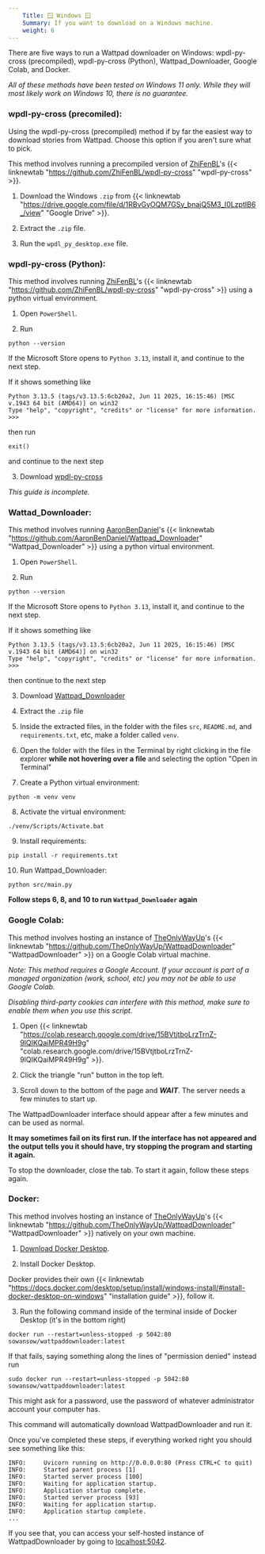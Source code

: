 ```yaml
---
    Title: 🪟 Windows 🪟
    Summary: If you want to download on a Windows machine.
    weight: 6
---
```


There are five ways to run a Wattpad downloader on Windows: wpdl-py-cross (precompiled), wpdl-py-cross (Python), Wattpad_Downloader, Google Colab, and Docker.

*All of these methods have been tested on *Windows 11 only*. While they will most likely work on Windows 10, there is no guarantee.*

### wpdl-py-cross (precomiled):

Using the wpdl-py-cross (precompiled) method if by far the easiest way to download stories from Wattpad. Choose this option if you aren't sure what to pick.

This method involves running a precompiled version of [ZhiFenBL](https://github.com/ZhiFenBL)'s {{< linknewtab "https://github.com/ZhiFenBL/wpdl-py-cross" "wpdl-py-cross" >}}.

1) Download the Windows `.zip` from  {{< linknewtab "https://drive.google.com/file/d/1RBvGyOQM7GSy_bnajQ5M3_I0LzptIB6_/view" "Google Drive" >}}.

2) Extract the `.zip` file.

3) Run the `wpdl_py_desktop.exe` file.

### wpdl-py-cross (Python):

This method involves running [ZhiFenBL](https://github.com/ZhiFenBL)'s {{< linknewtab "https://github.com/ZhiFenBL/wpdl-py-cross" "wpdl-py-cross" >}} using a python virtual environment.

1) Open `PowerShell`.

2) Run

```
python --version
```

If the Microsoft Store opens to `Python 3.13`, install it, and continue to the next step.

If it shows something like

```
Python 3.13.5 (tags/v3.13.5:6cb20a2, Jun 11 2025, 16:15:46) [MSC v.1943 64 bit (AMD64)] on win32
Type "help", "copyright", "credits" or "license" for more information.
>>>
```

then run
```
exit()
```
and continue to the next step

3) Download [wpdl-py-cross]()

*This guide is incomplete.*

### Wattad_Downloader:

This method involves running [AaronBenDaniel](https://github.com/AaronBenDaniel)'s {{< linknewtab "https://github.com/AaronBenDaniel/Wattpad_Downloader" "Wattpad_Downloader" >}} using a python virtual environment.

1) Open `PowerShell`.

2) Run

```
python --version
```

If the Microsoft Store opens to `Python 3.13`, install it, and continue to the next step.

If it shows something like

```
Python 3.13.5 (tags/v3.13.5:6cb20a2, Jun 11 2025, 16:15:46) [MSC v.1943 64 bit (AMD64)] on win32
Type "help", "copyright", "credits" or "license" for more information.
>>>
```

then continue to the next step

3) Download [Wattpad_Downloader](https://github.com/AaronBenDaniel/Wattpad_Downloader/archive/refs/heads/main.zip)

4) Extract the `.zip` file

5) Inside the extracted files, in the folder with the files `src`, `README.md`, and `requirements.txt`, etc, make a folder called `venv`.

6) Open the folder with the files in the Terminal by right clicking in the file explorer **while not hovering over a file** and selecting the option "Open in Terminal"

7) Create a Python virtual environment:

```
python -m venv venv
```

8) Activate the virtual environment:

```
./venv/Scripts/Activate.bat
```

9) Install requirements:

```
pip install -r requirements.txt
```

10) Run Wattpad_Downloader:

```
python src/main.py
```

**Follow steps 6, 8, and 10 to run `Wattpad_Downloader` again**

### Google Colab:

This method involves hosting an instance of [TheOnlyWayUp](https://github.com/TheOnlyWayUp)'s {{< linknewtab "https://github.com/TheOnlyWayUp/WattpadDownloader" "WattpadDownloader" >}} on a Google Colab virtual machine.

*Note: This method requires a Google Account. If your account is part of a managed organization (work, school, etc) you may not be able to use Google Colab.*

*Disabling third-party cookies can interfere with this method, make sure to enable them when you use this script.*

1) Open {{< linknewtab "https://colab.research.google.com/drive/15BVtjtboLrzTrnZ-9lQIKQaiMPR49H9g" "colab.research.google.com/drive/15BVtjtboLrzTrnZ-9lQIKQaiMPR49H9g" >}}.

2) Click the triangle "run" button in the top left.

3) Scroll down to the bottom of the page and ***WAIT***. The server needs a few minutes to start up.

The WattpadDownloader interface should appear after a few minutes and can be used as normal.

**It may sometimes fail on its first run. If the interface has not appeared and the output tells you it should have, try stopping the program and starting it again.**

To stop the downloader, close the tab. To start it again, follow these steps again.

### Docker:

This method involves hosting an instance of [TheOnlyWayUp](https://github.com/TheOnlyWayUp)'s {{< linknewtab "https://github.com/TheOnlyWayUp/WattpadDownloader" "WattpadDownloader" >}} natively on your own machine.

1) [Download Docker Desktop](https://desktop.docker.com/win/main/amd64/Docker%20Desktop%20Installer.exe).

2) Install Docker Desktop.

Docker provides their own {{< linknewtab "https://docs.docker.com/desktop/setup/install/windows-install/#install-docker-desktop-on-windows" "installation guide" >}}, follow it.

3) Run the following command inside of the terminal inside of Docker Desktop (it's in the bottom right)

```
docker run --restart=unless-stopped -p 5042:80 sowansow/wattpaddownloader:latest
```

If that fails, saying something along the lines of "permission denied" instead run

```
sudo docker run --restart=unless-stopped -p 5042:80 sowansow/wattpaddownloader:latest
```

This might ask for a password, use the password of whatever administrator account your computer has.

This command will automatically download WattpadDownloader and run it.

Once you've completed these steps, if everything worked right you should see something like this:

```
INFO:     Uvicorn running on http://0.0.0.0:80 (Press CTRL+C to quit)
INFO:     Started parent process [1]
INFO:     Started server process [100]
INFO:     Waiting for application startup.
INFO:     Application startup complete.
INFO:     Started server process [93]
INFO:     Waiting for application startup.
INFO:     Application startup complete.
...
```

If you see that, you can access your self-hosted instance of WattpadDownloader by going to [localhost:5042](http://localhost:5042/).